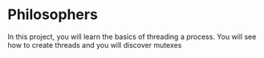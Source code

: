 # Philosophers
In this project, you will learn the basics of threading a process. You will see how to create threads and you will discover mutexes

